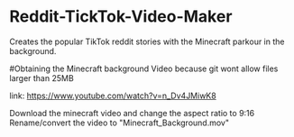 # Reddit-TickTok-Video-Maker
Creates the popular TikTok reddit stories  with the Minecraft parkour in the background.


#Obtaining the Minecraft background Video because git wont allow files larger than 25MB

link: https://www.youtube.com/watch?v=n_Dv4JMiwK8

Download the minecraft video and change the aspect ratio to 9:16
Rename/convert the video to "Minecraft_Background.mov"
